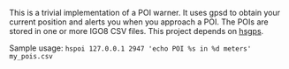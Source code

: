 This is a trivial implementation of a POI warner. It uses gpsd to obtain your
current position and alerts you when you approach a POI. The POIs are stored in
one or more IGO8 CSV files. This project depends on [hsgps](https://github.com/greg42/hsgps).

Sample usage: `hspoi 127.0.0.1 2947 'echo POI %s in %d meters' my_pois.csv`
